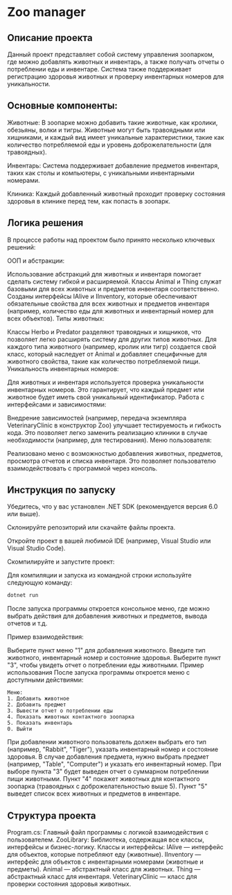 # Zoo manager
## Описание проекта
Данный проект представляет собой систему управления зоопарком, где можно добавлять животных и инвентарь, а также получать отчеты о потреблении еды и инвентаре. Система также поддерживает регистрацию здоровья животных и проверку инвентарных номеров для уникальности.

## Основные компоненты:
Животные: В зоопарке можно добавить такие животные, как кролики, обезьяны, волки и тигры. Животные могут быть травоядными или хищниками, и каждый вид имеет уникальные характеристики, такие как количество потребляемой еды и уровень доброжелательности (для травоядных).

Инвентарь: Система поддерживает добавление предметов инвентаря, таких как столы и компьютеры, с уникальными инвентарными номерами.

Клиника: Каждый добавленный животный проходит проверку состояния здоровья в клинике перед тем, как попасть в зоопарк.

## Логика решения
В процессе работы над проектом было принято несколько ключевых решений:

ООП и абстракции:

Использование абстракций для животных и инвентаря помогает сделать систему гибкой и расширяемой. Классы Animal и Thing служат базовыми для всех животных и предметов инвентаря соответственно.
Созданы интерфейсы IAlive и IInventory, которые обеспечивают обязательные свойства для всех животных и предметов инвентаря (например, количество еды для животных и инвентарный номер для всех объектов).
Типы животных:

Классы Herbo и Predator разделяют травоядных и хищников, что позволяет легко расширять систему для других типов животных.
Для каждого типа животного (например, кролик или тигр) создается свой класс, который наследует от Animal и добавляет специфичные для животного свойства, такие как количество потребляемой пищи.
Уникальность инвентарных номеров:

Для животных и инвентаря используется проверка уникальности инвентарных номеров. Это гарантирует, что каждый предмет или животное будет иметь свой уникальный идентификатор.
Работа с интерфейсами и зависимостями:

Внедрение зависимостей (например, передача экземпляра VeterinaryClinic в конструктор Zoo) улучшает тестируемость и гибкость кода. Это позволяет легко заменить реализацию клиники в случае необходимости (например, для тестирования).
Меню пользователя:

Реализовано меню с возможностью добавления животных, предметов, просмотра отчетов и списка инвентаря. Это позволяет пользователю взаимодействовать с программой через консоль.
## Инструкция по запуску
Убедитесь, что у вас установлен .NET SDK (рекомендуется версия 6.0 или выше).

Склонируйте репозиторий или скачайте файлы проекта.

Откройте проект в вашей любимой IDE (например, Visual Studio или Visual Studio Code).

Скомпилируйте и запустите проект:

Для компиляции и запуска из командной строки используйте следующую команду:
```bash
dotnet run
```
После запуска программы откроется консольное меню, где можно выбрать действия для добавления животных и предметов, вывода отчетов и т.д.

Пример взаимодействия:

Выберите пункт меню "1" для добавления животного.
Введите тип животного, инвентарный номер и состояние здоровья.
Выберите пункт "3", чтобы увидеть отчет о потреблении еды животными.
Пример использования
После запуска программы откроется меню с доступными действиями:

```
Меню:
1. Добавить животное
2. Добавить предмет
3. Вывести отчет о потреблении еды
4. Показать животных контактного зоопарка
5. Показать инвентарь
0. Выйти
```
При добавлении животного пользователь должен выбрать его тип (например, "Rabbit", "Tiger"), указать инвентарный номер и состояние здоровья.
В случае добавления предмета, нужно выбрать предмет (например, "Table", "Computer") и указать его инвентарный номер.
При выборе пункта "3" будет выведен отчет о суммарном потреблении пищи животными.
Пункт "4" покажет животных для контактного зоопарка (травоядных с доброжелательностью выше 5).
Пункт "5" выведет список всех животных и предметов в инвентаре.

## Структура проекта
Program.cs: Главный файл программы с логикой взаимодействия с пользователем.
ZooLibrary: Библиотека, содержащая все классы, интерфейсы и бизнес-логику.
Классы и интерфейсы:
IAlive — интерфейс для объектов, которые потребляют еду (животные).
IInventory — интерфейс для объектов с инвентарными номерами (животные и предметы).
Animal — абстрактный класс для животных.
Thing — абстрактный класс для инвентаря.
VeterinaryClinic — класс для проверки состояния здоровья животных.
